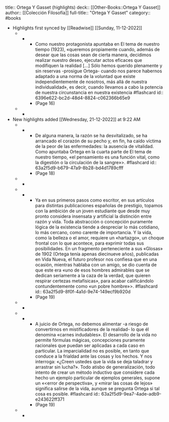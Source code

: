 title:: Ortega Y Gasset (highlights)
deck:: [[Other-Books::Ortega Y Gasset]]
author:: [[Colección Filosofía]]
full-title:: "Ortega Y Gasset"
category:: #books

- Highlights first synced by [[Readwise]] [[Sunday, 11-12-2022]]
	- -
		- Como nuestro protagonista apuntaba en El tema de nuestro tiempo (1923), «queremos propiamente cuando, además de desear que las cosas sean de cierta manera, decidimos realizar nuestro deseo, ejecutar actos eficaces que modifiquen la realidad [...] Sólo hemos querido plenamente y sin reservas -prosigue Ortega- cuando nos parece habernos adaptado a una norma de la voluntad que existe independientemente de nosotros, más allá de nuestra individualidad», es decir, cuando llevamos a cabo la potencia de nuestra circunstancia en nuestra existencia #flashcard
		  id:: 6396e622-bc2d-48d4-8824-c062366b65e9
		- (Page 16)
	- -
- New highlights added [[Wednesday, 21-12-2022]] at 9:22 AM
	- -
		- De alguna manera, la razón se ha desvitalizado, se ha arrancado el corazón de su pecho y, en fin, ha caído víctima de la peor de las enfermedades: la ausencia de vitalidad. Como apuntaba Ortega en la cuarta parte de El tema de nuestro tiempo, «el pensamiento es una función vital, como la digestión o la circulación de la sangre»>. #flashcard
		  id:: 63a2f5d9-b679-47a9-8b28-bd4d1789cfff
		- (Page 18)
	- -
	- -
		- Ya en sus primeros pasos como escritor, en sus artículos para distintas publicaciones españolas de prestigio, topamos con la ambición de un joven estudiante que desde muy pronto considera insensata y artificial la distinción entre razón y vida. Toda abstracción o concepción puramente lógica de la existencia tiende a despreciar lo más cotidiano, lo más cercano, como carente de importancia. Y la vida, como la belleza o el amor, requiere un «hartazgo», un choque frontal con lo que acontece, para exprimir todas sus posibilidades. En un fragmento perteneciente a sus «Glosas» de 1902 (Ortega tenía apenas diecinueve años), publicadas en Vida Nueva, el futuro profesor nos confiesa que en una ocasión, mientras hablaba con un amigo, se dio cuenta de que este era «uno de esos hombres admirables que se dedican seriamente a la caza de la verdad, que quieren respirar certezas metafísicas», para acabar calificándolo contundentemente como «un pobre hombre»>. #flashcard
		  id:: 63a2f5d9-8f0f-4a1d-9e74-149ecf9b920d
		- (Page 19)
	- -
	- -
		- A juicio de Ortega, no debemos alimentar -a riesgo de convertirnos en mistificadores de la realidad- lo que él denomina «carnes indudables». El desarrollo de la vida no permite fórmulas mágicas, concepciones puramente racionales que puedan ser aplicadas a cada caso en particular. La imparcialidad no es posible, en tanto que conduce a la frialdad ante las cosas y los hechos. Y nos interroga: «¿Creen  ustedes que la vida se deja taladrar y arrastrar sin lucha?». Todo atisbo de generalización, todo intento de crear un método inductivo que considere cada hecho un ejemplo particular de ejemplos generales, supone un «<error de perspectiva», y «mirar las cosas de lejos» significa salirse de la vida, aunque se pregunta Ortega si tal cosa es posible. #flashcard
		  id:: 63a2f5d9-9ea7-4ade-adb9-e243622ff371
		- (Page 19)
	- -